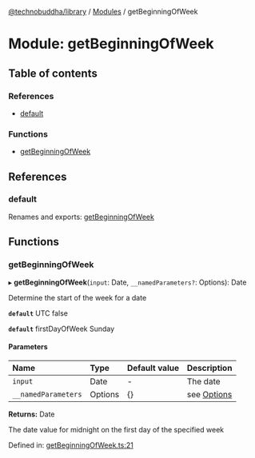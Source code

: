 [@technobuddha/library](../../README.md) / [Modules](../Modules.md) / getBeginningOfWeek

# Module: getBeginningOfWeek

## Table of contents

### References

- [default](getbeginningofweek.md#default)

### Functions

- [getBeginningOfWeek](getbeginningofweek.md#getbeginningofweek)

## References

### default

Renames and exports: [getBeginningOfWeek](getbeginningofweek.md#getbeginningofweek)

## Functions

### getBeginningOfWeek

▸ **getBeginningOfWeek**(`input`: Date, `__namedParameters?`: Options): Date

Determine the start of the week for a date

**`default`** UTC false

**`default`** firstDayOfWeek Sunday

#### Parameters

| Name | Type | Default value | Description |
| :------ | :------ | :------ | :------ |
| `input` | Date | - | The date |
| `__namedParameters` | Options | {} | see [Options](almostequals.md#options) |

**Returns:** Date

The date value for midnight on the first day of the specified week

Defined in: [getBeginningOfWeek.ts:21](../../src/getBeginningOfWeek.ts#L21)
